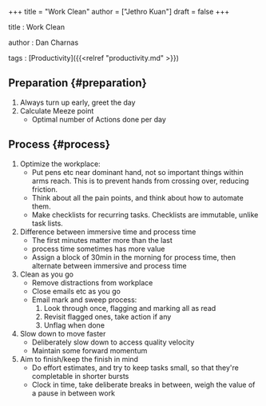 +++
title = "Work Clean"
author = ["Jethro Kuan"]
draft = false
+++

title
: Work Clean

author
: Dan Charnas

tags
: [Productivity]({{<relref "productivity.md" >}})

## Preparation {#preparation}

1.  Always turn up early, greet the day
2.  Calculate Meeze point
    - Optimal number of Actions done per day

## Process {#process}

1.  Optimize the workplace:
    - Put pens etc near dominant hand, not so important things within
      arms reach. This is to prevent hands from crossing over, reducing friction.
    - Think about all the pain points, and think about how to automate
      them.
    - Make checklists for recurring tasks. Checklists are immutable,
      unlike task lists.
2.  Difference between immersive time and process time
    - The first minutes matter more than the last
    - process time sometimes has more value
    - Assign a block of 30min in the morning for process time, then
      alternate between immersive and process time
3.  Clean as you go
    - Remove distractions from workplace
    - Close emails etc as you go
    - Email mark and sweep process:
      1.  Look through once, flagging and marking all as read
      2.  Revisit flagged ones, take action if any
      3.  Unflag when done
4.  Slow down to move faster
    - Deliberately slow down to access quality velocity
    - Maintain some forward momentum
5.  Aim to finish/keep the finish in mind
    - Do effort estimates, and try to keep tasks small, so that they're
      completable in shorter bursts
    - Clock in time, take deliberate breaks in between, weigh the value
      of a pause in between work
